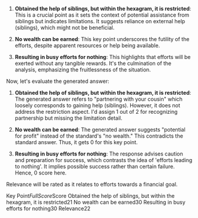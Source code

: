 1. **Obtained the help of siblings, but within the hexagram, it is restricted**: This is a crucial point as it sets the context of potential assistance from siblings but indicates limitations. It suggests reliance on external help (siblings), which might not be beneficial.

2. **No wealth can be earned**: This key point underscores the futility of the efforts, despite apparent resources or help being available.

3. **Resulting in busy efforts for nothing**: This highlights that efforts will be exerted without any tangible rewards. It's the culmination of the analysis, emphasizing the fruitlessness of the situation.

Now, let's evaluate the generated answer:

1. **Obtained the help of siblings, but within the hexagram, it is restricted**: The generated answer refers to "partnering with your cousin" which loosely corresponds to gaining help (siblings). However, it does not address the restriction aspect. I'd assign 1 out of 2 for recognizing partnership but missing the limitation detail.

2. **No wealth can be earned**: The generated answer suggests "potential for profit" instead of the standard's "no wealth." This contradicts the standard answer. Thus, it gets 0 for this key point.

3. **Resulting in busy efforts for nothing**: The response advises caution and preparation for success, which contrasts the idea of 'efforts leading to nothing'. It implies possible success rather than certain failure. Hence, 0 score here.

Relevance will be rated as it relates to efforts towards a financial goal.

<table>

Key Point$Full Score$Score
Obtained the help of siblings, but within the hexagram, it is restricted$2$1
No wealth can be earned$3$0
Resulting in busy efforts for nothing$3$0
Relevance$2$2

</table>